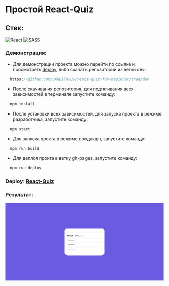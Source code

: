 # Простой React-Quiz

## Стек: 
![React](https://img.shields.io/badge/react-%2320232a.svg?style=for-the-badge&logo=react&logoColor=%2361DAFB) ![SASS](https://img.shields.io/badge/SASS-hotpink.svg?style=for-the-badge&logo=SASS&logoColor=white)

### Демонстрация:

* Для демонстрации проекта можно перейти по ссылке и просмотреть [deploy](https://banditos86.github.io/react-quiz-for-beginner/ "React-Quiz"), либо скачать репозиторий из ветки dev:
```javascript
  https://github.com/BANDITOS86/react-quiz-for-beginner/tree/dev
```
* После скачивания репозитория, для подтягивания всех зависимостей в терминале запустите команду:
```javascript
  npm install
```
* После установки всех зависимостей, для запуска проекта в режиме разработчика, запустите команду:
```javascript
  npm start
```
* Для запуска прокта в режиме продакшн, запустите команду:
```javascript
  npm run build
```
* Для деплоя прокта в ветку gh-pages, запустите команду:
```javascript
  npm run deploy
```

### Deploy: [React-Quiz](https://banditos86.github.io/react-quiz-for-beginner/ "React-Quiz")

### Результат:
[![React-Quiz](https://github.com/BANDITOS86/my-img/blob/main/quiz-beginner.png?raw=true)](https://banditos86.github.io/react-quiz-for-beginner/)